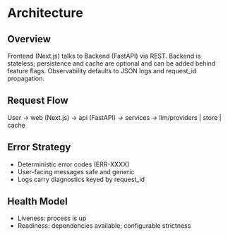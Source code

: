 # Architecture

## Overview
Frontend (Next.js) talks to Backend (FastAPI) via REST. Backend is stateless; persistence and cache are optional and can be added behind feature flags. Observability defaults to JSON logs and request_id propagation.

## Request Flow
User -> web (Next.js) -> api (FastAPI) -> services -> llm/providers | store | cache

## Error Strategy
- Deterministic error codes (ERR-XXXX)
- User-facing messages safe and generic
- Logs carry diagnostics keyed by request_id

## Health Model
- Liveness: process is up
- Readiness: dependencies available; configurable strictness

